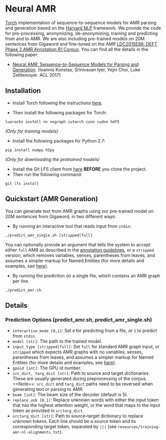 # Neural AMR

[Torch](http://torch.ch) implementation of sequence-to-sequence models for AMR parsing and generation based on the [Harvard NLP](https://github.com/sinantie/NeuralAmr/edit/master/README.md) framework. We provide the code for pre-processing, anonymizing, de-anonymizing, training and predicting from and to AMR. We are also including pre-trained models on 20M sentences from Gigaword and fine-tuned on the AMR [LDC2015E86: DEFT Phase 2 AMR Annotation R1 Corpus](https://catalog.ldc.upenn.edu/LDC2015E86). You can find all the details in the following paper:

- [Neural AMR: Sequence-to-Sequence Models for Parsing and Generation](https://arxiv.org/abs/1704.08381). (Ioannis Konstas, Srinivasan Iyer, Yejin Choi, Luke Zettlemoyer. ACL 2017)

## Installation

- Install Torch following the instructions [here](http://torch.ch/docs/getting-started.html).

- Then install the following packages for Torch:
```
luarocks install nn nngraph cutorch cunn cudnn hdf5
```

*(Only for training models)* 

- Install the following packages for Python 2.7: 
```
pip install numpy h5py
```

*(Only for downloading the pretrained models)*

- Install the Git LFS client from [here](https://git-lfs.github.com/) **BEFORE** you clone the project. 
- Then run the following command:
```
git lfs install
```

## Quickstart (AMR Generation)
You can generate text from AMR graphs using our pre-trained model on 20M sentences from Gigaword, in two different ways:
- By running an interactive tool that reads input from `stdin`:
```
./predict_amr_single.sh [stripped|full]
```
You can optionally provide an argument that tells the system to accept either `full` AMR as described in the [annotation guidelines](), or a `stripped` version, which removes variables, senses, parentheses from leaves, and assumes a simpler markup for Named Entities (for more details and examples, see [here]()).

- By running the prediction on a single file, which contains an AMR graph per line.
```
./predict_amr.sh
```
## Details

### Prediction Options (predict_amr.sh, predict_amr_single.sh)
- `interactive_mode [0,1]`: Set `0` for predicting from a file, or `1` to predict from `stdin`.
- `model [str]`: The path to the trained model.
- `input_type [stripped|full]`: Set `full` for standard AMR graph input, or `stripped` which expects AMR graphs with no variables, senses, parentheses from leaves, and assumes a simpler markup for Named Entities (for more details and examples, see [here]()).
- `gpuid [int]`: The GPU id number.
- `src_dict, targ_dict [str]`: Path to source and target dictionaries. These are usually generated during preprocessing of the corpus. ==Note==: `src_dict` and `targ_dict` paths need to be reversed when generating text or parsing to AMR.
- `beam [int]`: The beam size of the decoder (default is 5).
- `replace_unk [0,1]`: Replace unknown words with either the input token that has the highest attention weight, or the word that maps to the input token as provided in `srctarg_dict`.
- `srctarg_dict [str]`: Path to source-target dictionary to replace unknown tokens. Each line should be a source token and its corresponding target token, separated by `|||` (see `resources/training-amr-nl-alignments.txt`).

